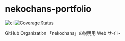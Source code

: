 # nekochans-portfolio

[![ci](https://github.com/nekochans/portfolio-frontend/actions/workflows/ci.yml/badge.svg)](https://github.com/nekochans/portfolio-frontend/actions/workflows/ci.yml)
[![Coverage Status](https://coveralls.io/repos/github/nekochans/portfolio-frontend/badge.svg)](https://coveralls.io/github/nekochans/portfolio-frontend)

GitHub Organization 「nekochans」の説明用 Web サイト
